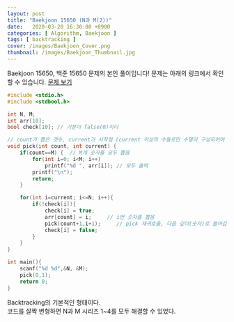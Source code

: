 ```yaml
---
layout: post
title: "Baekjoon 15650 (N과 M(2))"
date:   2020-03-20 16:30:00 +0900
categories: [ Algorithm, Baekjoon ]
tags: [ backtracking ]
cover: /images/Baekjoon_Cover.png
thumbnail: /images/Baekjoon_Thumbnail.jpg
---
```


Baekjoon 15650, 백준 15650 문제의 본인 풀이입니다!
문제는 아래의 링크에서 확인할 수 있습니다.
[문제 보기][prob]  
<!-- more -->
```c++
#include <stdio.h>
#include <stdbool.h>

int N, M;
int arr[10];
bool check[10]; // 기본이 false(0)이다

// count가 뽑은 갯수, current가 시작점 (current 이상의 수들로만 수열이 구성되어야 함)
void pick(int count, int current) {
    if(count==M) {  // M개 숫자를 모두 뽑음
        for(int i=0; i<M; i++)
            printf("%d ", arr[i]); // 모두 출력
        printf("\n");
        return;
    }

    for(int i=current; i<=N; i++){
        if(!check[i]){
            check[i] = true;
            arr[count] = i;     // i번 숫자를 뽑음
            pick(count+1,i+1);     // pick 재귀호출, 다음 깊이(숫자)로 들어감
            check[i] = false;
        }
    }
}

int main(){
    scanf("%d %d",&N, &M);
    pick(0,1);
    return 0;
}
```

Backtracking의 기본적인 형태이다.  
코드를 살짝 변형하면 N과 M 시리즈 1~4를 모두 해결할 수 있었다.


[prob]: https://www.acmicpc.net/problem/15650